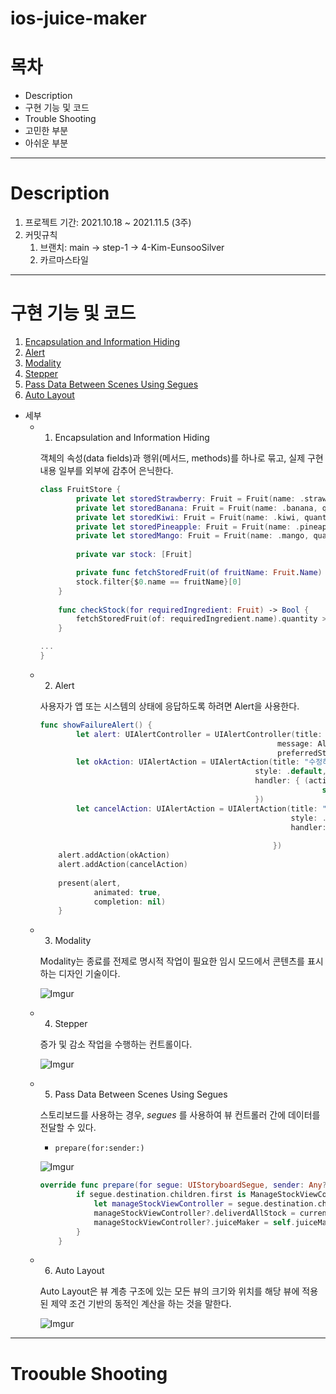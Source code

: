 # ios-juice-maker

# 목차
- Description
- 구현 기능 및 코드
- Trouble Shooting
- 고민한 부분
- 아쉬운 부분

---

# Description

1. 프로젝트 기간: 2021.10.18 ~ 2021.11.5 (3주)
2. 커밋규칙
    1. 브랜치: main → step-1 → 4-Kim-EunsooSilver
    2. 카르마스타일

---

# 구현 기능 및 코드
1. [Encapsulation and Information Hiding](##1.Encapsulation-and-Information-Hiding)
2. [Alert](##2.Alert)
3. [Modality](##3.Modality)
4. [Stepper](##4.Stepper)
5. [Pass Data Between Scenes Using Segues](##5.Pass-Data-Between-Scenes-Using-Segues)
6. [Auto Layout](##6.Auto-Layout)

- 세부
    - 1. Encapsulation and Information Hiding
        
        객체의 속성(data fields)과 행위(메서드, methods)를 하나로 묶고, 실제 구현 내용 일부를 외부에 감추어 은닉한다.
        
        ```swift
        class FruitStore {
                private let storedStrawberry: Fruit = Fruit(name: .strawberry, quantity: 10)
                private let storedBanana: Fruit = Fruit(name: .banana, quantity: 10)
                private let storedKiwi: Fruit = Fruit(name: .kiwi, quantity: 10)
                private let storedPineapple: Fruit = Fruit(name: .pineapple, quantity: 10)
                private let storedMango: Fruit = Fruit(name: .mango, quantity: 10)
            
                private var stock: [Fruit]
        
                private func fetchStoredFruit(of fruitName: Fruit.Name) -> Fruit {
                stock.filter{$0.name == fruitName}[0]
            }
            
            func checkStock(for requiredIngredient: Fruit) -> Bool {
                fetchStoredFruit(of: requiredIngredient.name).quantity >= requiredIngredient.quantity
            }
        
        ...
        }
        ```
        
    - 2. Alert
        
        사용자가 앱 또는 시스템의 상태에 응답하도록 하려면 Alert을 사용한다.
        
        ```swift
        func showFailureAlert() {
                let alert: UIAlertController = UIAlertController(title: nil,
                                                             message: AlertMessage.makeFailMessage.description,
                                                             preferredStyle: .alert)
                let okAction: UIAlertAction = UIAlertAction(title: "수정하기",
                                                        style: .default,
                                                        handler: { (action) in
                                                                       self.changeSceneOfManageStockViewController()
                                                        })
                let cancelAction: UIAlertAction = UIAlertAction(title: "나중에 하기",
                                                                style: .default,
                                                                handler: { (action) in
                                                                               self.setFruitQuantityLabel()
                                                            })
            alert.addAction(okAction)
            alert.addAction(cancelAction)
                
            present(alert,
                    animated: true,
                    completion: nil)
            }
        ```
        
    - 3. Modality
        
        Modality는 종료를 전제로 명시적 작업이 필요한 임시 모드에서 콘텐츠를 표시하는 디자인 기술이다.
        
        ![Imgur](https://i.imgur.com/HIRahHP.gifv)
        
    - 4. Stepper
        
        증가 및 감소 작업을 수행하는 컨트롤이다.
        
        ![Imgur](https://i.imgur.com/JyZYW3B.gifv)
        
    - 5. Pass Data Between Scenes Using Segues
        
        스토리보드를 사용하는 경우, *segues* 를 사용하여 뷰 컨트롤러 간에 데이터를 전달할 수 있다.
        
        - `prepare(for:sender:)`
        
        ![Imgur](https://i.imgur.com/3RDILHk.gifv)
        
        ```swift
        override func prepare(for segue: UIStoryboardSegue, sender: Any?) {
                if segue.destination.children.first is ManageStockViewController {
                    let manageStockViewController = segue.destination.children.first as? ManageStockViewController
                    manageStockViewController?.deliverdAllStock = currentAllStocks()
                    manageStockViewController?.juiceMaker = self.juiceMaker
                }
            }
        ```
        
    - 6. Auto Layout
        
        Auto Layout은 뷰 계층 구조에 있는 모든 뷰의 크기와 위치를 해당 뷰에 적용된 제약 조건 기반의 동적인 계산을 하는 것을 말한다.
        
        ![Imgur](https://i.imgur.com/9eh2nsu.png)
        

---

# Troouble Shooting

